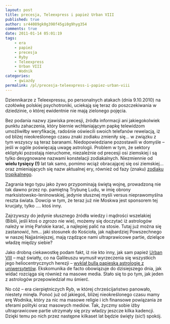 ```yaml
---
layout: post
title: precesja, Teleexpress i papież Urban VIII
published: true
author: sr44089gk0g398f45gi0g9hyg354
comments: true
date: 2011-01-14 05:01:19
tags:
    - era
    - papież
    - precesja
    - Ryby
    - Teleexpress
    - Urban VIII
    - Wodnik
categories:
    - gwiazdy
permalink: /pl/precesja-teleexpress-i-papiez-urban-viii
---
```

Dziennikarze z Teleexpressu, po personalnych atakach (dnia 9.10.2010) na czołówkę polskiej psychotroniki, uciekają się teraz do poszczekiwania w dziedzinie, o której ewidentnie nie mają zielonego pojęcia.

Bez podania nazwy zjawiska precesji, źródła informacji ani jakiegokolwiek punktu zahaczenia, który biernie wchłaniającym papkę telewidzom umożliwiłby weryfikację, radośnie oświecili swoich telefanów rewelacją, iż od bliżej nieokreślonego czasu znaki zodiaku zmieniły się&#8230; w związku z tym wszyscy są teraz baranami. Niedopowiedziane pozostawili w domyśle &#8211; jeśli w ogóle poświęcają uwagę astrologii. Problem w tym, że sektory ekliptyki pozostają nieruchome, niezależnie od precesji osi ziemskiej i są tylko desygnowane nazwami konstelacji zodiakalnych. Niezmiennie od **wielu tysięcy (!)** lat tak samo, pomimo wciąż obracającej się osi ziemskiej&#8230; oraz zmieniających się nazw aktualnej ery, również od fazy (znaku) [zodiaku tropikalnego][1].

Zagrania tego typu jako żywo przypominają świętą wojnę, prowadzoną nie tak dawno przez np. pamiętną Trybunę Ludu, w imię obrony marksistowsko-leninowskiej, jedynie słusznej myśli versus nieprawomyślna reszta świata. Dowcip w tym, że teraz już nie Moskwa jest sponsorem tej krucjaty, tylko &#8230;. ktoś inny.

Zajrzywszy do jedynie słusznego źródła wiedzy i mądrości wszelakiej (Biblii, jeśli ktoś o zgrozo nie wie), możemy się doczytać iż astrologów należy w imię Pańskie karać, a najlepiej palić na stosie. Tutaj już można się zastanowić, hm&#8230; jaki stosunek do Kościoła, jak najbardziej Powszechnego w naszej Najjaśniejszej, mają rządzące nami ultraprawicowe partie, dzielące władzę między siebie?

Jako drobną ciekawostkę podam fakt, iż nie kto inny, jak sam papież [Urban VIII][2] &#8211; mąż światły, co na Galileuszu wymusił wyrzeczenia się wszystkich jego heliocentrycznych herezji &#8211; [wyklął bullą papieską astrologię z uniwersytetów][3]. Ekskomunika de facto obowiązuje do dzisiejszego dnia, jak widać rozciąga się również na masowe media. Stało się to po tym, jak jeden z astrologów przepowiedział mu śmierć.

No cóż &#8211; era cierpiętniczych Ryb, w której chrześcijaństwo panowało, niestety minęła. Ponoć już od jakiegoś, bliżej nieokreślonego czasu mamy erę Wodnika, który za nic ma masowe religie i ich finansowe powiązania ze sferami polityki oraz masowych mediów. Tak, życzmy sobie iżby ultraprawicowe partie utrzymały się przy władzy jeszcze kilka kadencji. Dzięki temu po nich przez następne kilkaset lat będzie święty (sic!) spokój.

 



 [1]: http://www.astrologia.pl/slownik-hasla.html#Zodiak_tropikalny
 [2]: https://secure.wikimedia.org/wikipedia/pl/wiki/Urban_VIII
 [3]: http://www.astrologia.pl/slownik-hasla.html#Placidus